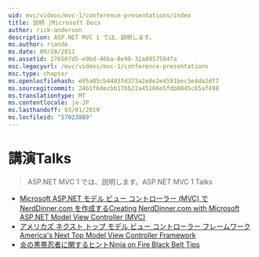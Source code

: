 ```yaml
---
uid: mvc/videos/mvc-1/conference-presentations/index
title: 説明 |Microsoft Docs
author: rick-anderson
description: ASP.NET MVC 1 では、説明します。
ms.author: riande
ms.date: 09/28/2011
ms.assetid: 276507d5-e9bd-46ba-8e98-32a8957504fa
msc.legacyurl: /mvc/videos/mvc-1/conference-presentations
msc.type: chapter
ms.openlocfilehash: e95a05cb4403fd373a2e0e2e4591bec3e4da2df7
ms.sourcegitcommit: 24b1f6decbb17bb22a45166e5fdb0845c65af498
ms.translationtype: MT
ms.contentlocale: ja-JP
ms.lasthandoff: 03/01/2019
ms.locfileid: "57023889"
---
```

<a name="talks"></a><span data-ttu-id="1926f-103">講演</span><span class="sxs-lookup"><span data-stu-id="1926f-103">Talks</span></span>
====================
> <span data-ttu-id="1926f-104">ASP.NET MVC 1 では、説明します。</span><span class="sxs-lookup"><span data-stu-id="1926f-104">ASP.NET MVC 1 Talks</span></span>


- [<span data-ttu-id="1926f-105">Microsoft ASP.NET モデル ビュー コントローラー (MVC) で NerdDinner.com を作成する</span><span class="sxs-lookup"><span data-stu-id="1926f-105">Creating NerdDinner.com with Microsoft ASP.NET Model View Controller (MVC)</span></span>](creating-nerddinnercom-with-microsoft-aspnet-model-view-controller-mvc.md)
- [<span data-ttu-id="1926f-106">アメリカズ ネクスト トップ モデル ビュー コントローラー フレームワーク</span><span class="sxs-lookup"><span data-stu-id="1926f-106">America's Next Top Model View Controller Framework</span></span>](americas-next-top-model-view-controller-framework.md)
- [<span data-ttu-id="1926f-107">炎の黒帯忍者に関するヒント</span><span class="sxs-lookup"><span data-stu-id="1926f-107">Ninja on Fire Black Belt Tips</span></span>](ninja-on-fire-black-belt-tips.md)
